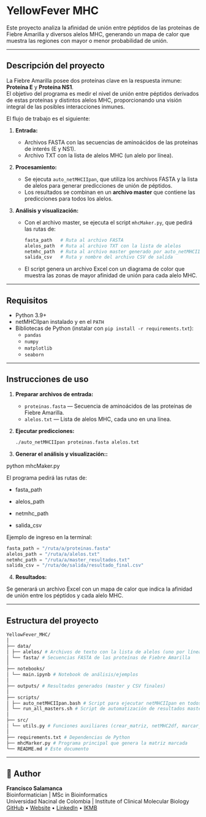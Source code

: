 # YellowFever MHC

Este proyecto analiza la afinidad de unión entre péptidos de las proteínas de Fiebre Amarilla y diversos alelos MHC, generando un mapa de calor que muestra las regiones con mayor o menor probabilidad de unión.

---

## Descripción del proyecto

La Fiebre Amarilla posee dos proteínas clave en la respuesta inmune: **Proteína E** y **Proteína NS1**.  
El objetivo del programa es medir el nivel de unión entre péptidos derivados de estas proteínas y distintos alelos MHC, proporcionando una visión integral de las posibles interacciones inmunes.

El flujo de trabajo es el siguiente:

1. **Entrada:**  
   - Archivos FASTA con las secuencias de aminoácidos de las proteínas de interés (E y NS1).  
   - Archivo TXT con la lista de alelos MHC (un alelo por línea).

2. **Procesamiento:**  
   - Se ejecuta `auto_netMHCIIpan`, que utiliza los archivos FASTA y la lista de alelos para generar predicciones de unión de péptidos.  
   - Los resultados se combinan en un **archivo master** que contiene las predicciones para todos los alelos.

3. **Análisis y visualización:**  
   - Con el archivo master, se ejecuta el script `mhcMaker.py`, que pedirá las rutas de:
     ```python
     fasta_path   # Ruta al archivo FASTA
     alelos_path  # Ruta al archivo TXT con la lista de alelos
     netmhc_path  # Ruta al archivo master generado por auto_netMHCIIpan
     salida_csv   # Ruta y nombre del archivo CSV de salida
     ```
   - El script genera un archivo Excel con un diagrama de color que muestra las zonas de mayor afinidad de unión para cada alelo MHC.
  
  
---

## Requisitos

- Python 3.9+  
- netMHCIIpan instalado y en el `PATH`  
- Bibliotecas de Python (instalar con `pip install -r requirements.txt`):
  - `pandas`
  - `numpy`
  - `matplotlib`
  - `seaborn`

---

## Instrucciones de uso

1. **Preparar archivos de entrada:**
   - `proteinas.fasta` — Secuencia de aminoácidos de las proteínas de Fiebre Amarilla.
   - `alelos.txt` — Lista de alelos MHC, cada uno en una línea.

2. **Ejecutar predicciones:**
   ```bash
   ./auto_netMHCIIpan proteinas.fasta alelos.txt


3. **Generar el análisis y visualización::**

  python mhcMaker.py

El programa pedirá las rutas de:

- fasta_path

- alelos_path

- netmhc_path

- salida_csv

Ejemplo de ingreso en la terminal:

```python
fasta_path = "/ruta/a/proteinas.fasta"
alelos_path = "/ruta/a/alelos.txt"
netmhc_path = "/ruta/a/master_resultados.txt"
salida_csv = "/ruta/de/salida/resultado_final.csv"
```

4. **Resultados:**

Se generará un archivo Excel con un mapa de calor que indica la afinidad de unión entre los péptidos y cada alelo MHC.

---

## Estructura del proyecto

```bash
YellowFever_MHC/
│
├── data/
│ ├── alelos/ # Archivos de texto con la lista de alelos (uno por línea)
│ └── fasta/ # Secuencias FASTA de las proteínas de Fiebre Amarilla
│
├── notebooks/
│ └── main.ipynb # Notebook de análisis/ejemplos
│
├── outputs/ # Resultados generados (master y CSV finales)
│
├── scripts/
│ ├── auto_netMHCIIpan.bash # Script para ejecutar netMHCIIpan en todos los alelos
│ └── run_all_masters.sh # Script de automatización de resultados master
│
├── src/
│ └── utils.py # Funciones auxiliares (crear_matriz, netMHC2df, marcar_peptidos)
│
├── requirements.txt # Dependencias de Python
├── mhcMarker.py # Programa principal que genera la matriz marcada
└── README.md # Este documento
```

---
## 👤 Author

**Francisco Salamanca**  
Bioinformatician | MSc in Bioinformatics  
Universidad Nacinal de Colombia | Institute of Clinical Molecular Biology
[GitHub](https://github.com/fsalamancar) • [Website](https://fsalamancar.github.io/) • [LinkedIn](https://www.linkedin.com/in/fjosesala/) • [IKMB](https://www.ikmb.uni-kiel.de/people/francisco-salamanca/)






